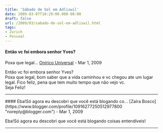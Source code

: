 ```yaml
---
title: 'Sábado de Sol em Adliswil'
date: 2009-03-07T10:29:00.000-08:00
draft: false
url: /2009/03/sabado-de-sol-em-adliswil.html
tags: 
- Zurich
- Pessoal
---
```


#### Então vc foi embora senhor Yves?  
Poxa que legal...
[Onírico Universal](https://www.blogger.com/profile/02397627213048633847 "noreply@blogger.com") - <time datetime="2009-03-08T20:17:00.000-07:00">Mar 1, 2009</time>

Então vc foi embora senhor Yves?  
Poxa que legal, bom saber que a vida caminhou e vc chegou ate um lugar legal. Fico feliz, pena que tem muito tempo que não vejo vc.  
Seja Feliz!
<hr />
#### Eba!Só agora eu descobri que você está blogando co...
[Zaíra Bosco](https://www.blogger.com/profile/10916277250512977800 "noreply@blogger.com") - <time datetime="2009-03-09T04:20:00.000-07:00">Mar 1, 2009</time>

Eba!Só agora eu descobri que você está blogando coisas entendíveis!
<hr />
